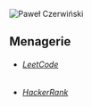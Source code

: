 ![Paweł Czerwiński](https://raw.githubusercontent.com/samsisle/menagerie/master/raw/pawel-czerwinski-pRSHSA2H_QU-unsplash.jpg)

## Menagerie

- ###### [LeetCode](https://leetcode.com/samsisle/)
- ###### [HackerRank](https://www.hackerrank.com/samsisle)
